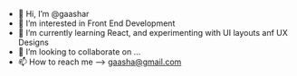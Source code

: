 - 👋 Hi, I’m @gaashar
- 👀 I’m interested in Front End Development
- 🌱 I’m currently learning React, and experimenting with UI layouts anf UX Designs
- 💞️ I’m looking to collaborate on ...
- 📫 How to reach me --> gaasha@gmail.com

<!---
gaashar/gaashar is a ✨ special ✨ repository because its `README.md` (this file) appears on your GitHub profile.
You can click the Preview link to take a look at your changes.
--->
